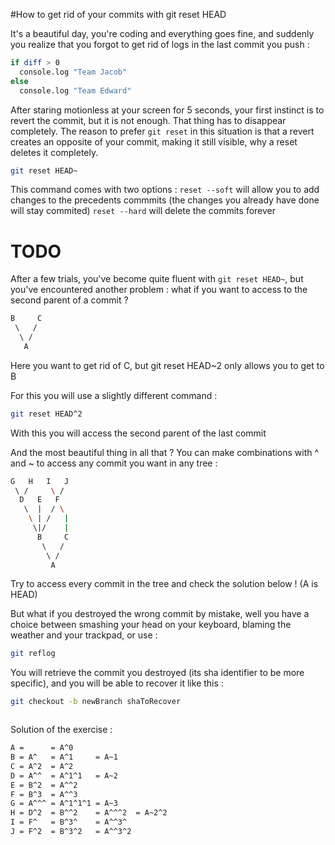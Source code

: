 #How to get rid of your commits with git reset HEAD

It's a beautiful day, you're coding and everything goes fine, and suddenly you
realize that you forgot to get rid of logs in the last commit you push :

```bash
if diff > 0
  console.log "Team Jacob"
else
  console.log "Team Edward"
```

After staring motionless at your screen for 5 seconds, your first instinct is
to revert the commit, but it is not enough. That thing has to disappear
completely.
The reason to prefer ```git reset``` in this situation is that a revert creates an opposite of your commit, making it still visible, why a reset deletes it completely.

```bash
git reset HEAD~
```

This command comes with two options :
```reset --soft``` will allow you to add changes to the precedents commmits (the changes you already have done will stay commited)
```reset --hard``` will delete the commits forever

# TODO

After a few trials, you've become quite fluent with ```git reset HEAD~```,
but you've encountered another problem : what if you want to access to the
second parent of a commit ?

```bash
B     C
 \   /
  \ /
   A
```
Here you want to get rid of C, but git reset HEAD~2 only allows you to get to B

For this you will use a slightly different command :

```bash
git reset HEAD^2
```
With this you will access the second parent of the last commit

And the most beautiful thing in all that ? You can make combinations with ^
and ~ to access any commit you want in any tree :

```bash
G   H   I   J
 \ /     \ /
  D   E   F
   \  |  / \
    \ | /   |
     \|/    |
      B     C
       \   /
        \ /
         A
```
Try to access every commit in the tree and check the solution below !
(A is HEAD)

But what if you destroyed the wrong commit by mistake, well you have a choice
between smashing your head on your keyboard, blaming the weather and your
trackpad, or use :

```bash
git reflog
```

You will retrieve the commit you destroyed (its sha identifier to be more specific), and you will be able to recover it like this :

```bash
git checkout -b newBranch shaToRecover
```

```bash
```

Solution of the exercise :
```bash
A =      = A^0
B = A^   = A^1     = A~1
C = A^2  = A^2
D = A^^  = A^1^1   = A~2
E = B^2  = A^^2
F = B^3  = A^^3
G = A^^^ = A^1^1^1 = A~3
H = D^2  = B^^2    = A^^^2  = A~2^2
I = F^   = B^3^    = A^^3^
J = F^2  = B^3^2   = A^^3^2
```
